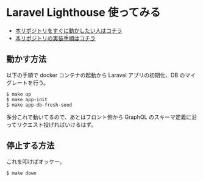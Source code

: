 # Laravel Lighthouse 使ってみる

- [本リポジトリをすぐに動かしたい人はコチラ](#動かす方法)
- [本リポジトリの実装手順はコチラ](SETUP.md)

## 動かす方法

以下の手順で docker コンテナの起動から Laravel アプリの初期化、DB のマイグレートを行う。

```shell
$ make up
$ make app-init
$ make app-db-fresh-seed
```

多分これで動いてるので、あとはフロント側から GraphQL のスキーマ定義に沿ってリクエスト投げればいけるはず。

## 停止する方法

これを叩けばオッケー。

```shell
$ make down
```
